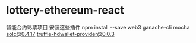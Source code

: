 # lottery-ethereum-react
智能合约彩票项目
安装这些插件
npm install --save web3 ganache-cli mocha solc@0.4.17 truffle-hdwallet-provider@0.0.3
